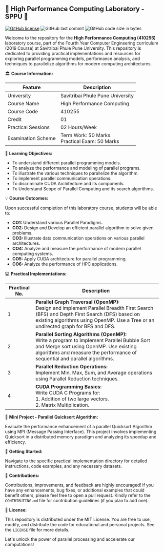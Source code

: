 ## 🚀 High Performance Computing Laboratory - SPPU 🚀

[![GitHub license](https://img.shields.io/github/license/kunalPisolkar24/HPC_Lab)](https://github.com/kunalPisolkar24/HPC_Lab/blob/main/LICENSE)
![GitHub last commit](https://img.shields.io/github/last-commit/kunalPisolkar24/HPC_Lab)
![GitHub code size in bytes](https://img.shields.io/github/languages/code-size/kunalPisolkar24/HPC_Lab)

Welcome to the repository for the **High Performance Computing (410255)** laboratory course, part of the Fourth Year Computer Engineering curriculum (2019 Course) at Savitribai Phule Pune University. This repository is dedicated to providing practical implementations and resources for exploring parallel programming models, performance analysis, and techniques to parallelize algorithms for modern computing architectures.

🏛️ **Course Information:**

| Feature | Description |
|---|---|
| University | Savitribai Phule Pune University |
| Course Name | High Performance Computing |
| Course Code | 410255 |
| Credit | 01 |
| Practical Sessions | 02 Hours/Week |
| Examination Scheme | Term Work: 50 Marks <br> Practical Exam: 50 Marks |

🎯 **Learning Objectives:**

*   To understand different parallel programming models.
*   To analyze the performance and modeling of parallel programs.
*   To illustrate the various techniques to parallelize the algorithm.
*   To implement parallel communication operations.
*   To discriminate CUDA Architecture and its components.
*   To Understand Scope of Parallel Computing and its search algorithms.

💡 **Course Outcomes:**

Upon successful completion of this laboratory course, students will be able to:

*   **CO1:** Understand various Parallel Paradigms.
*   **CO2:** Design and Develop an efficient parallel algorithm to solve given problems.
*   **CO3:** Illustrate data communication operations on various parallel architectures.
*   **CO4:** Analyze and measure the performance of modern parallel computing systems.
*   **CO5:** Apply CUDA architecture for parallel programming.
*   **CO6:** Analyze the performance of HPC applications.

💻 **Practical Implementations:**

| Practical No. | Description |
|---|---|
| 1 | **Parallel Graph Traversal (OpenMP):** <br> Design and implement Parallel Breadth First Search (BFS) and Depth First Search (DFS) based on existing algorithms using OpenMP. Use a Tree or an undirected graph for BFS and DFS. |
| 2 | **Parallel Sorting Algorithms (OpenMP):** <br> Write a program to implement Parallel Bubble Sort and Merge sort using OpenMP. Use existing algorithms and measure the performance of sequential and parallel algorithms. |
| 3 | **Parallel Reduction Operations:** <br> Implement Min, Max, Sum, and Average operations using Parallel Reduction techniques. |
| 4 | **CUDA Programming Basics:** <br> Write CUDA C Programs for: <br> 1. Addition of two large vectors. <br> 2. Matrix Multiplication. |

🌟 **Mini Project - Parallel Quicksort Algorithm:**

Evaluate the performance enhancement of a parallel Quicksort Algorithm using MPI (Message Passing Interface). This project involves implementing Quicksort in a distributed memory paradigm and analyzing its speedup and efficiency.

🚀 **Getting Started:**

Navigate to the specific practical implementation directory for detailed instructions, code examples, and any necessary datasets.

🙌 **Contributions:**

Contributions, improvements, and feedback are highly encouraged! If you have any enhancements, bug fixes, or additional examples that could benefit others, please feel free to open a pull request. Kindly refer to the `CONTRIBUTING.md` file for contribution guidelines (if you plan to add one).

📄 **License:**

This repository is distributed under the MIT License. You are free to use, modify, and distribute the code for educational and personal projects. See the `LICENSE` file for more details.

Let's unlock the power of parallel processing and accelerate our computations!